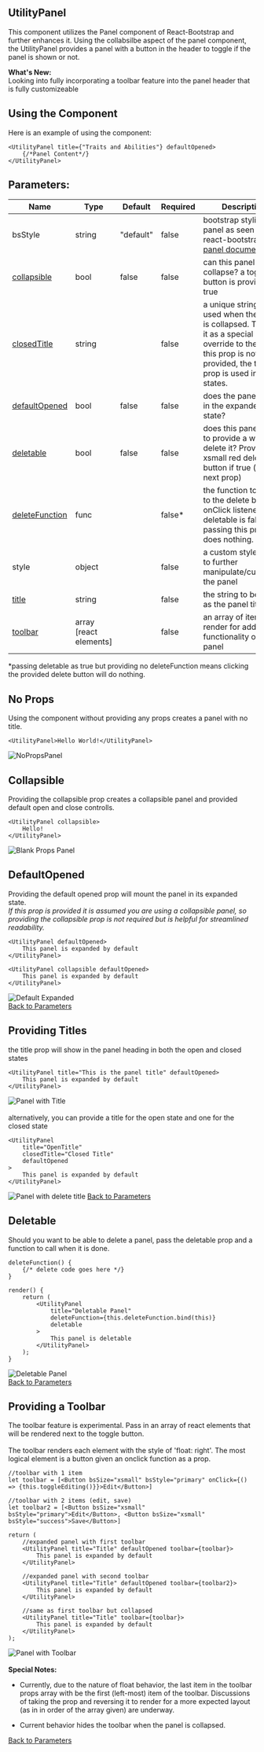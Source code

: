 ## UtilityPanel
This component utilizes the Panel component of React-Bootstrap and further enhances it. Using the collabsilbe aspect of the panel component, the UtilityPanel provides a panel with a button in the header to toggle if the panel is shown or not.

**What's New:**<br>
Looking into fully incorporating a toolbar feature into the panel header that is fully customizeable

## Using the Component
Here is an example of using the component:
```
<UtilityPanel title={"Traits and Abilities"} defaultOpened>
    {/*Panel Content*/}
</UtilityPanel> 
```
## Parameters:

| Name | Type | Default | Required | Description |
| ----- | ----- | ----- | ----- | ----- |
| bsStyle | string | "default" | false | bootstrap styling of panel as seen in react-bootstrap [panel documentation](https://react-bootstrap.github.io/components/panel/) |
| [collapsible](#collapsible) | bool | false | false | can this panel collapse? a toggle button is provided if true |
| [closedTitle](#providing-titles) | string | | false | a unique string to be used when the panel is collapsed. Think of it as a special override to the title. If this prop is not provided, the title prop is used in both states. |
| [defaultOpened](#defaultopened) | bool | false | false | does the panel mount in the expanded state? |
| [deletable](#deletable) | bool | false | false | does this panel need to provide a way to delete it? Provides an xsmall red delete button if true (see next prop) |
| [deleteFunction](#deletable) | func | | false* | the function to pass to the delete button's onClick listener. If deletable is false, passing this prop does nothing.
| style | object | | false | a custom style object to further manipulate/customize the panel |
| [title](#providing-titles) | string | | false | the string to be used as the panel title |
| [toolbar](#providing-a-toolbar) | array [react elements] | | false | an array of items to render for additional functionality on the panel |

\*passing deletable as true but providing no deleteFunction means clicking the provided delete button will do nothing.

## No Props
Using the component without providing any props creates a panel with no title.
```
<UtilityPanel>Hello World!</UtilityPanel>
```
![NoPropsPanel](https://i.imgur.com/9d5ZznJ.png)

## Collapsible
Providing the collapsible prop creates a collapsible panel and provided default open and close controlls.
```
<UtilityPanel collapsible>
    Hello!
</UtilityPanel>
```
![Blank Props Panel](https://i.imgur.com/tPP6fxy.png)

## DefaultOpened
Providing the default opened prop will mount the panel in its expanded state.<br>
_If this prop is provided it is assumed you are using a collapsible panel, so providing the collapsible prop is not required but is helpful for streamlined readability._
```
<UtilityPanel defaultOpened>
    This panel is expanded by default
</UtilityPanel>

<UtilityPanel collapsible defaultOpened>
    This panel is expanded by default
</UtilityPanel>
```
![Default Expanded](https://i.imgur.com/0ShUpd9.png)<br>
[Back to Parameters](#parameters)

## Providing Titles
the title prop will show in the panel heading in both the open and closed states
```
<UtilityPanel title="This is the panel title" defaultOpened>
    This panel is expanded by default
</UtilityPanel>
```
![Panel with Title](https://i.imgur.com/rJeMvQ2.png)
<br><br>alternatively, you can provide a title for the open state and one for the closed state
```
<UtilityPanel 
    title="OpenTitle" 
    closedTitle="Closed Title" 
    defaultOpened
>
    This panel is expanded by default
</UtilityPanel>
```
![Panel with delete title](https://i.imgur.com/z5OOXpO.png)
[Back to Parameters](#parameters)

## Deletable
Should you want to be able to delete a panel, pass the deletable prop and a function to call when it is done.
```
deleteFunction() {
    {/* delete code goes here */}
}

render() {
    return (
        <UtilityPanel 
            title="Deletable Panel"
            deleteFunction={this.deleteFunction.bind(this)}
            deletable
        >
            This panel is deletable
        </UtilityPanel>
    );
}
```
![Deletable Panel](https://i.imgur.com/8J2mHHi.png)<br>
[Back to Parameters](#parameters)

## Providing a Toolbar
The toolbar feature is experimental. Pass in an array of react elements that will be rendered next to the toggle button.<br><br>
The toolbar renders each element with the style of 'float: right'. The most logical element is a button given an onclick function as a prop.
```
//toolbar with 1 item
let toolbar = [<Button bsSize="xsmall" bsStyle="primary" onClick={() => {this.toggleEditing()}}>Edit</Button>]

//toolbar with 2 items (edit, save)
let toolbar2 = [<Button bsSize="xsmall" bsStyle="primary">Edit</Button>, <Button bsSize="xsmall" bsStyle="success">Save</Button>]

return (
    //expanded panel with first toolbar
    <UtilityPanel title="Title" defaultOpened toolbar={toolbar}>
        This panel is expanded by default
    </UtilityPanel>

    //expanded panel with second toolbar
    <UtilityPanel title="Title" defaultOpened toolbar={toolbar2}>
        This panel is expanded by default
    </UtilityPanel>

    //same as first toolbar but collapsed
    <UtilityPanel title="Title" toolbar={toolbar}>
        This panel is expanded by default
    </UtilityPanel>
);
```
![Panel with Toolbar](https://i.imgur.com/vLhArkn.png)<br><br>
**Special Notes:**<br>
* Currently, due to the nature of float behavior, the last item in the toolbar props array with be the first (left-most) item of the toolbar. Discussions of taking the prop and reversing it to render for a more expected layout (as in in order of the array given) are underway.

* Current behavior hides the toolbar when the panel is collapsed.

[Back to Parameters](#parameters)